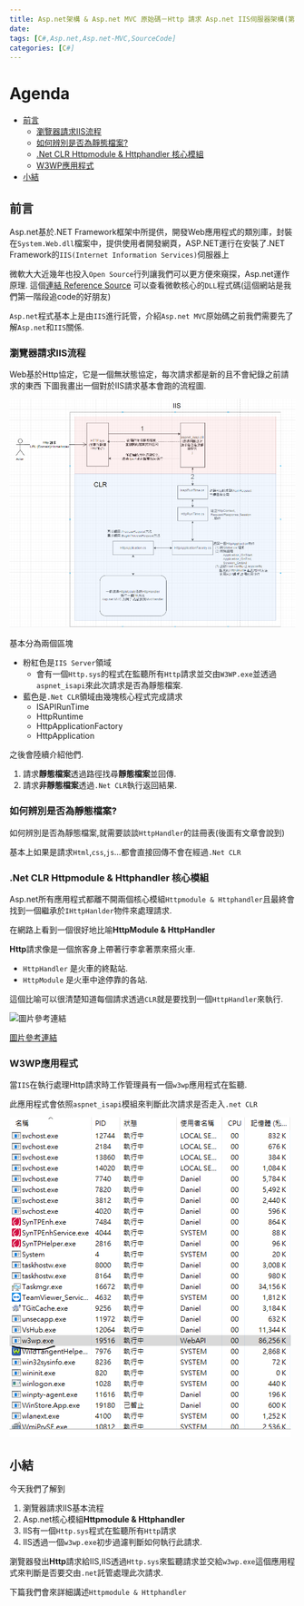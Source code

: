 ```yaml
---
title: Asp.net架構 & Asp.net MVC 原始碼－Http 請求 Asp.net IIS伺服器架構(第1天)
date: 
tags: [C#,Asp.net,Asp.net-MVC,SourceCode]
categories: [C#]
---
```

# Agenda<!-- omit in toc -->
- [前言](#%e5%89%8d%e8%a8%80)
  - [瀏覽器請求IIS流程](#%e7%80%8f%e8%a6%bd%e5%99%a8%e8%ab%8b%e6%b1%82iis%e6%b5%81%e7%a8%8b)
  - [如何辨別是否為靜態檔案?](#%e5%a6%82%e4%bd%95%e8%be%a8%e5%88%a5%e6%98%af%e5%90%a6%e7%82%ba%e9%9d%9c%e6%85%8b%e6%aa%94%e6%a1%88)
  - [.Net CLR Httpmodule & Httphandler 核心模組](#net-clr-httpmodule--httphandler-%e6%a0%b8%e5%bf%83%e6%a8%a1%e7%b5%84)
  - [W3WP應用程式](#w3wp%e6%87%89%e7%94%a8%e7%a8%8b%e5%bc%8f)
- [小結](#%e5%b0%8f%e7%b5%90)


## 前言

Asp.net基於.NET Framework框架中所提供，開發Web應用程式的類別庫，封裝在`System.Web.dll`檔案中，提供使用者開發網頁，ASP.NET運行在安裝了.NET Framework的`IIS(Internet Information Services)`伺服器上

微軟大大近幾年也投入`Open Source`行列讓我們可以更方便來窺探，Asp.net運作原理. 這個[連結 Reference Source](https://referencesource.microsoft.com/) 可以查看微軟核心的`DLL`程式碼(這個網站是我們第一階段追code的好朋友)

`Asp.net`程式基本上是由`IIS`進行託管，介紹`Asp.net MVC`原始碼之前我們需要先了解`Asp.net`和`IIS`關係.

### 瀏覽器請求IIS流程

Web基於Http協定，它是一個無狀態協定，每次請求都是新的且不會紀錄之前請求的東西
下圖我畫出一個對於IIS請求基本會跑的流程圖.

![瀏覽器請求IIS流程](https://raw.githubusercontent.com/isdaniel/MyBlog/master/source/images/IIS_Asp.net_Process.png)

基本分為兩個區塊

* 粉紅色是`IIS Server`領域
  * 會有一個`Http.sys`的程式在監聽所有`Http`請求並交由`W3WP.exe`並透過`aspnet_isapi`來此次請求是否為靜態檔案.
* 藍色是`.Net CLR`領域由幾塊核心程式完成請求
  * ISAPIRunTime
  * HttpRuntime
  * HttpApplicationFactory
  * HttpApplication

之後會陸續介紹他們.

1. 請求**靜態檔案**透過路徑找尋**靜態檔案**並回傳.
2. 請求**非靜態檔案**透過`.Net CLR`執行返回結果.

### 如何辨別是否為靜態檔案?

如何辨別是否為靜態檔案,就需要談談`HttpHandler`的註冊表(後面有文章會說到)

基本上如果是請求`Html`,`css`,`js`...都會直接回傳不會在經過`.Net CLR`

### .Net CLR Httpmodule & Httphandler 核心模組

Asp.net所有應用程式都離不開兩個核心模組`Httpmodule & Httphandler`且最終會找到一個繼承於`IHttpHanlder`物件來處理請求.

在網路上看到一個很好地比喻**HttpModule & HttpHandler**

**Http**請求像是一個旅客身上帶著行李拿著票來搭火車.

* `HttpHandler` 是火車的終點站.
* `HttpModule` 是火車中途停靠的各站.

這個比喻可以很清楚知道每個請求透過`CLR`就是要找到一個`HttpHandler`來執行.

![圖片參考連結](https://www.codeproject.com/KB/web-image/thumbnailer/thumbnailer_pipeline.gif)

[圖片參考連結](https://www.codeproject.com/Articles/16120/Thumbnailer-HTTP-Handler)

### W3WP應用程式

當`IIS`在執行處理Http請求時工作管理員有一個`w3wp`應用程式在監聽.

此應用程式會依照`aspnet_isapi`模組來判斷此次請求是否走入`.net CLR`

![w3wp.PNG](https://raw.githubusercontent.com/isdaniel/MyBlog/master/source/images/itHelp/1/w3wp.PNG)

## 小結

今天我們了解到

1. 瀏覽器請求IIS基本流程
2. Asp.net核心模組**Httpmodule & Httphandler**
3. IIS有一個`Http.sys`程式在監聽所有`Http`請求
4. IIS透過一個`w3wp.exe`初步過濾判斷如何執行此請求.

瀏覽器發出**Http**請求給IIS,IIS透過`Http.sys`來監聽請求並交給`w3wp.exe`這個應用程式來判斷是否要交由`.net`託管處理此次請求.

下篇我們會來詳細講述`Httpmodule & Httphandler`
